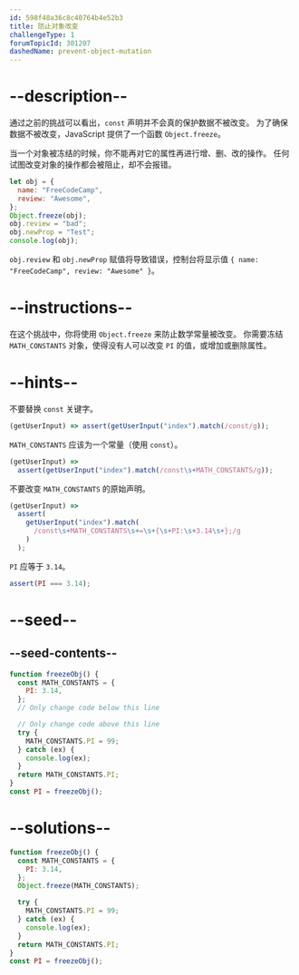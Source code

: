 ```yaml
---
id: 598f48a36c8c40764b4e52b3
title: 防止对象改变
challengeType: 1
forumTopicId: 301207
dashedName: prevent-object-mutation
---
```


# --description--

通过之前的挑战可以看出，`const` 声明并不会真的保护数据不被改变。 为了确保数据不被改变，JavaScript 提供了一个函数 `Object.freeze`。

当一个对象被冻结的时候，你不能再对它的属性再进行增、删、改的操作。 任何试图改变对象的操作都会被阻止，却不会报错。

```js
let obj = {
  name: "FreeCodeCamp",
  review: "Awesome",
};
Object.freeze(obj);
obj.review = "bad";
obj.newProp = "Test";
console.log(obj);
```

`obj.review` 和 `obj.newProp` 赋值将导致错误，控制台将显示值 `{ name: "FreeCodeCamp", review: "Awesome" }`。

# --instructions--

在这个挑战中，你将使用 `Object.freeze` 来防止数学常量被改变。 你需要冻结 `MATH_CONSTANTS` 对象，使得没有人可以改变 `PI` 的值，或增加或删除属性。

# --hints--

不要替换 `const` 关键字。

```js
(getUserInput) => assert(getUserInput("index").match(/const/g));
```

`MATH_CONSTANTS` 应该为一个常量（使用 `const`）。

```js
(getUserInput) =>
  assert(getUserInput("index").match(/const\s+MATH_CONSTANTS/g));
```

不要改变 `MATH_CONSTANTS` 的原始声明。

```js
(getUserInput) =>
  assert(
    getUserInput("index").match(
      /const\s+MATH_CONSTANTS\s+=\s+{\s+PI:\s+3.14\s+};/g
    )
  );
```

`PI` 应等于 `3.14`。

```js
assert(PI === 3.14);
```

# --seed--

## --seed-contents--

```js
function freezeObj() {
  const MATH_CONSTANTS = {
    PI: 3.14,
  };
  // Only change code below this line

  // Only change code above this line
  try {
    MATH_CONSTANTS.PI = 99;
  } catch (ex) {
    console.log(ex);
  }
  return MATH_CONSTANTS.PI;
}
const PI = freezeObj();
```

# --solutions--

```js
function freezeObj() {
  const MATH_CONSTANTS = {
    PI: 3.14,
  };
  Object.freeze(MATH_CONSTANTS);

  try {
    MATH_CONSTANTS.PI = 99;
  } catch (ex) {
    console.log(ex);
  }
  return MATH_CONSTANTS.PI;
}
const PI = freezeObj();
```
